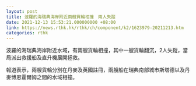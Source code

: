 ```yaml
---
layout: post
title: 波羅的海瑞典海岸附近兩艘貨輪相撞　兩人失蹤
date: 2021-12-13 15:53:21.000000000 +08:00
link: https://news.rthk.hk/rthk/ch/component/k2/1623979-20211213.htm
categories: rthk
---
```


波羅的海瑞典海岸附近水域，有兩艘貨輪相撞，其中一艘貨輪翻沉，2人失蹤，當局派出救援船及直升機展開拯救。

報道表示，兩艘貨輪分別在丹麥及英國註冊，兩艘船在瑞典南部城市斯塔德以及丹麥博恩霍爾姆之間的水域相撞。
